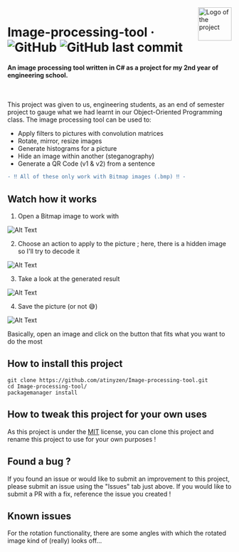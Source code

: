 <a href="esilv.fr" target="_blank">
<img src="https://upload.wikimedia.org/wikipedia/commons/d/d1/Logo_esilv_png_blanc.png" alt="Logo of the project" align="right" height="75rem">
</a>

# Image-processing-tool &middot; ![GitHub](https://img.shields.io/github/license/atinyzen/Image-processing-tool) ![GitHub last commit](https://img.shields.io/github/last-commit/atinyzen/Image-processing-tool?color=%2345f14d)
#### An image processing tool written in C# as a project for my 2nd year of engineering school.
<br>

This project was given to us, engineering students, as an end of semester project to gauge what we had learnt in our Object-Oriented Programming class. The image processing tool can be used to:
* Apply filters to pictures with convolution matrices
* Rotate, mirror, resize images
* Generate histograms for a picture
* Hide an image within another (steganography)
* Generate a QR Code (v1 & v2) from a sentence

```diff
- ‼️ All of these only work with Bitmap images (.bmp) ‼️ -
```

## Watch how it works

1. Open a Bitmap image to work with

![Alt Text](https://media0.giphy.com/media/1GrzYY0YlgunN8JdpB/giphy.gif?cid=5e214886ff74e6dd718468d8e77e9c44ca12061ebf26a776&rid=giphy.gif&ct=g)

2. Choose an action to apply to the picture ; here, there is a hidden image so I'll try to decode it

![Alt Text](https://media3.giphy.com/media/Q5KXq8eZKRYXJy26Vr/giphy.gif?cid=5e214886ccb27574826e8340f8791de283486c6d16a2ab4d&rid=giphy.gif&ct=g)

3. Take a look at the generated result

![Alt Text](https://media2.giphy.com/media/XmHBAyOuC3Se7E7jMV/giphy.gif?cid=5e214886b5b46740724bef07f30c9d788996a4617faecf7b&rid=giphy.gif&ct=g)

4. Save the picture (or not 😅)

![Alt Text](https://media1.giphy.com/media/fnP71mKgmX8oXwtDQU/giphy.gif?cid=5e2148863a51b16ce9630c7033144009a23463563cf79028&rid=giphy.gif&ct=g)

Basically, open an image and click on the button that fits what you want to do the most

## How to install this project

```shell
git clone https://github.com/atinyzen/Image-processing-tool.git
cd Image-processing-tool/
packagemanager install
```

## How to tweak this project for your own uses

As this project is under the [MIT](https://choosealicense.com/licenses/mit/) license, you can clone this project and rename this project to use for your own purposes !

## Found a bug ?

If you found an issue or would like to submit an improvement to this project, please submit an issue using the "Issues" tab just above. If you would like to submit a PR with a fix, reference the issue you created !

## Known issues

For the rotation functionality, there are some angles with which the rotated image kind of (really) looks off...
